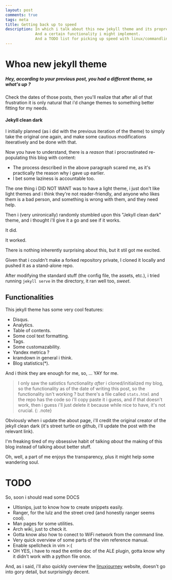 ```yaml
---
layout: post
comments: true
tags: meta
title: Getting back up to speed
description: In which i talk about this new jekyll theme and its propreties.
             And a certain functionality i might implement.
             And a TODO list for picking up speed with linux/commandline manipulation.
---
```


# Whoa new jekyll theme #

##### Hey, according to your previous post, you had a different theme, so what's up ?  #####

Check the dates of those posts, then you'll realize that after all of that frustration it is only natural that i'd change themes to something better fitting for my needs.

#### Jekyll clean dark ####

I initially planned (as i did with the previous iteration of the theme) to simply take the original one again, and make some cautious modifications iteeratively and be done with that.

Now you have to understand, there is a *reason* that i procrastinated re-populating this blog with content:
 * The process described in the above paragraph scared me, as it's practically the reason why i gave up earlier.
 * I bet some laziness is accountable too.

The one thing i DID NOT WANT was to have a light theme, i just don't like light themes and i think they're not reader-friendly, and anyone who likes them is a bad person, and something is wrong with them, and they need help.

Then i (very unironically) randomly stumbled upon this "Jekyll clean dark" theme, and i thought i'll give it a go and see if it works.

It did.

It worked.

There is nothing inherently surprising about this, but it stil got me excited.

Given that i couldn't make a forked repository private, I cloned it locally and pushed it as a stand-alone repo.

After modifying the standard stuff (the config file, the assets, etc.), i tried running `jekyll serve` in the directory, it ran well too, *sweet*.

## Functionalities ##

This jekyll theme has some very cool features:
 * Disqus.
 * Analytics.
 * Table of contents.
 * Some cool text formatting.
 * Tags.
 * Some customazability.
 * Yandex metrica ?
 * kramdown in general i think.
 * Blog statistics(\*).


And i think they are enough for me, so, ... YAY for me.

>I only saw the satistics functionality *after* i cloned/initialized my blog, so the functionality as of the date of writing this post, so the functionality isn't working ? but there's a file called `stats.html` and the repo has the code so i'll copy paste it i guess, and if that doesn't work, then i guess i'll just delete it because while nice to have, it's not crucial.
{: .note}

Obviously when i update the about page, i'll credit the original creator of the jekyll clean dark (it's street turtle on github, i'll update the post with the relevant link).

I'm freaking tired of my obsessive habit of talking *about* the making of this blog instead of talking about better stuff.

Oh, well, a part of me enjoys the transparency, plus it might help some wandering soul.

# TODO #

So, soon i should read some DOCS
* Ultisnips, just to know how to create snippets easily.
* Ranger, for the lulz and the street cred (and honestly ranger seems cool).
* Man pages for some utilities.
* Arch wiki, just to check it.
* Gotta know also how to conect to WiFi network from the command line.
* Very quick overview of some parts of the vim reference manual.
* Enable spellcheck in vim >:(
* OH YES, i have to read the entire doc of the ALE plugin, gotta know why it didn't work with a python file once.

And, as i said, i'll also quickly overview the [linuxjourney](http://www.linuxjourney.com) website, doesn't go into gory detail, but surprisingly decent.
